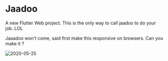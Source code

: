 # Jaadoo

A new Flutter Web project. 
This is the only way to call jaadoo to do your job..LOL

Jaaadoo won't come, said first make this responsive on browsers. 
Can you make it ? 


![2020-05-25](https://user-images.githubusercontent.com/42827589/82831712-0a9eec80-9e6e-11ea-8893-f9e54b1257e5.png)
